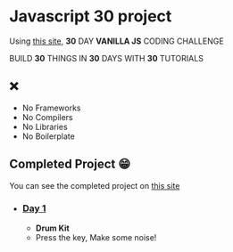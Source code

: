# Javascript 30 project

Using [this site](https://javascript30.com/), **30** DAY **VANILLA JS** CODING CHALLENGE

BUILD **30** THINGS IN **30** DAYS WITH **30** TUTORIALS

## ❌
- No Frameworks 
- No Compilers
- No Libraries
- No Boilerplate

## Completed Project 😁
You can see the completed project on [this site](https://2ssue.github.io/javascript-30/)
- ### <a href="https://2ssue.github.io/javascript-30/01 - JavaScript Drum Kit/index-START.html">Day 1</a>
  - **Drum Kit**
  - Press the key, Make some noise!